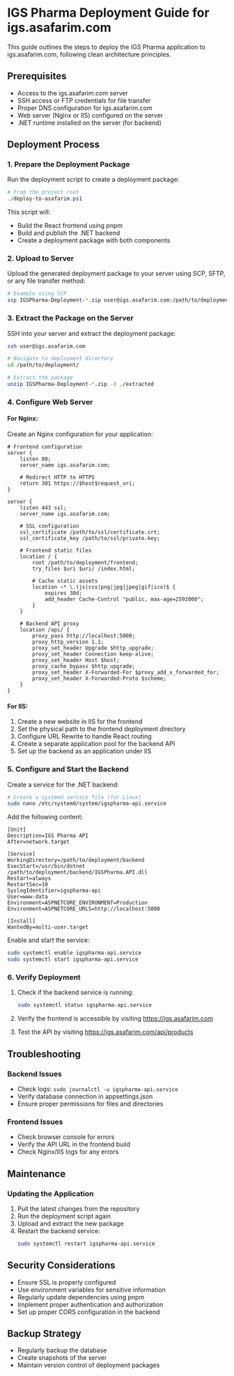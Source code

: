 # IGS Pharma Deployment Guide for igs.asafarim.com

This guide outlines the steps to deploy the IGS Pharma application to igs.asafarim.com, following clean architecture principles.

## Prerequisites

- Access to the igs.asafarim.com server
- SSH access or FTP credentials for file transfer
- Proper DNS configuration for igs.asafarim.com
- Web server (Nginx or IIS) configured on the server
- .NET runtime installed on the server (for backend)

## Deployment Process

### 1. Prepare the Deployment Package

Run the deployment script to create a deployment package:

```powershell
# From the project root
./deploy-to-asafarim.ps1
```

This script will:
- Build the React frontend using pnpm
- Build and publish the .NET backend
- Create a deployment package with both components

### 2. Upload to Server

Upload the generated deployment package to your server using SCP, SFTP, or any file transfer method:

```bash
# Example using SCP
scp IGSPharma-Deployment-*.zip user@igs.asafarim.com:/path/to/deployment/
```

### 3. Extract the Package on the Server

SSH into your server and extract the deployment package:

```bash
ssh user@igs.asafarim.com

# Navigate to deployment directory
cd /path/to/deployment/

# Extract the package
unzip IGSPharma-Deployment-*.zip -d ./extracted
```

### 4. Configure Web Server

#### For Nginx:

Create an Nginx configuration for your application:

```nginx
# Frontend configuration
server {
    listen 80;
    server_name igs.asafarim.com;
    
    # Redirect HTTP to HTTPS
    return 301 https://$host$request_uri;
}

server {
    listen 443 ssl;
    server_name igs.asafarim.com;
    
    # SSL configuration
    ssl_certificate /path/to/ssl/certificate.crt;
    ssl_certificate_key /path/to/ssl/private.key;
    
    # Frontend static files
    location / {
        root /path/to/deployment/frontend;
        try_files $uri $uri/ /index.html;
        
        # Cache static assets
        location ~* \.(js|css|png|jpg|jpeg|gif|ico)$ {
            expires 30d;
            add_header Cache-Control "public, max-age=2592000";
        }
    }
    
    # Backend API proxy
    location /api/ {
        proxy_pass http://localhost:5000;
        proxy_http_version 1.1;
        proxy_set_header Upgrade $http_upgrade;
        proxy_set_header Connection keep-alive;
        proxy_set_header Host $host;
        proxy_cache_bypass $http_upgrade;
        proxy_set_header X-Forwarded-For $proxy_add_x_forwarded_for;
        proxy_set_header X-Forwarded-Proto $scheme;
    }
}
```

#### For IIS:

1. Create a new website in IIS for the frontend
2. Set the physical path to the frontend deployment directory
3. Configure URL Rewrite to handle React routing
4. Create a separate application pool for the backend API
5. Set up the backend as an application under IIS

### 5. Configure and Start the Backend

Create a service for the .NET backend:

```bash
# Create a systemd service file (for Linux)
sudo nano /etc/systemd/system/igspharma-api.service
```

Add the following content:

```
[Unit]
Description=IGS Pharma API
After=network.target

[Service]
WorkingDirectory=/path/to/deployment/backend
ExecStart=/usr/bin/dotnet /path/to/deployment/backend/IGSPharma.API.dll
Restart=always
RestartSec=10
SyslogIdentifier=igspharma-api
User=www-data
Environment=ASPNETCORE_ENVIRONMENT=Production
Environment=ASPNETCORE_URLS=http://localhost:5000

[Install]
WantedBy=multi-user.target
```

Enable and start the service:

```bash
sudo systemctl enable igspharma-api.service
sudo systemctl start igspharma-api.service
```

### 6. Verify Deployment

1. Check if the backend service is running:
   ```bash
   sudo systemctl status igspharma-api.service
   ```

2. Verify the frontend is accessible by visiting https://igs.asafarim.com

3. Test the API by visiting https://igs.asafarim.com/api/products

## Troubleshooting

### Backend Issues

- Check logs: `sudo journalctl -u igspharma-api.service`
- Verify database connection in appsettings.json
- Ensure proper permissions for files and directories

### Frontend Issues

- Check browser console for errors
- Verify the API URL in the frontend build
- Check Nginx/IIS logs for any errors

## Maintenance

### Updating the Application

1. Pull the latest changes from the repository
2. Run the deployment script again
3. Upload and extract the new package
4. Restart the backend service:
   ```bash
   sudo systemctl restart igspharma-api.service
   ```

## Security Considerations

- Ensure SSL is properly configured
- Use environment variables for sensitive information
- Regularly update dependencies using pnpm
- Implement proper authentication and authorization
- Set up proper CORS configuration in the backend

## Backup Strategy

- Regularly backup the database
- Create snapshots of the server
- Maintain version control of deployment packages
